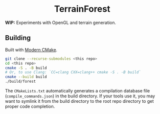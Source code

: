 <h1 align="center">TerrainForest</h1>

**WIP:** Experiments with OpenGL and terrain generation.

## Building

Built with [Modern CMake](https://cliutils.gitlab.io/modern-cmake/).

``` bash
git clone --recurse-submodules <this repo>
cd <this repo>
cmake -S . -B build
# Or, to use Clang: `CC=clang CXX=clang++ cmake -S . -B build`
cmake --build build
./build/forest
```

The `CMakeLists.txt` automatically generates a compilation database
file (`compile_commands.json`) in the build directory. If your tools
use it, you may want to symlink it from the build directory to the
root repo directory to get proper code completion.

<!-- ## Keybindings -->

<!-- **WASD** (or equivalent) to move around. **Space** and **Left Shift** -->
<!-- move you up or down (think Minecraft Creative-mode controls). -->

<!-- **Escape** to quit the application. -->

<!-- **Ctrl+W** toggles wireframe rendering. -->

